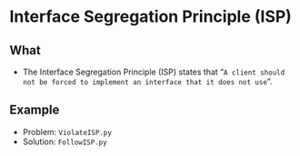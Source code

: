 # Interface Segregation Principle (ISP)

## What
- The Interface Segregation Principle (ISP) states that “`A client should not be forced to implement an interface that it does not use`”.

## Example
- Problem: `ViolateISP.py`
- Solution: `FollowISP.py`